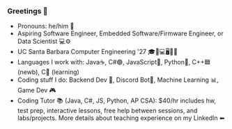 ### Greetings 👋

- Pronouns: he/him 👦
- Aspiring Software Engineer, Embedded Software/Firmware Engineer, or Data Scientist 💻⚙
- UC Santa Barbara Computer Engineering '27 🎓🔋💻🖥🔌💡
- Languages I work with: Java☕, C#🟣, JavaScript🧾, Python🐍, C++🟦 (newb), C🔵 (learning)
- Coding stuff I do: Backend Dev 💾, Discord Bot🤖, Machine Learning 📊, Game Dev 🎮
- Coding Tutor 📚 (Java, C#, JS, Python, AP CSA): $40/hr includes hw, test prep, interactive lessons, free help between sessions, and labs/projects. More details about teaching experience on my LinkedIn ⬅
